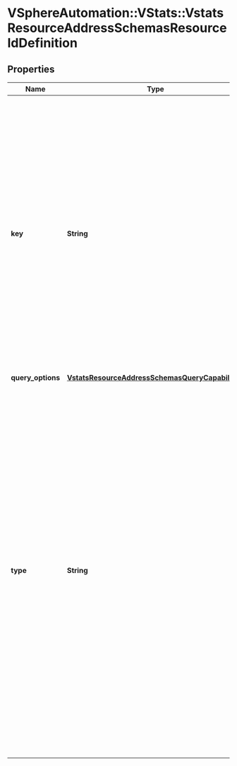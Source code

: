 # VSphereAutomation::VStats::VstatsResourceAddressSchemasResourceIdDefinition

## Properties
Name | Type | Description | Notes
------------ | ------------- | ------------- | -------------
**key** | **String** | Designates a semantic key for the resource identifier. This could be \&quot;vm\&quot; for virtual machine whose CPU usage is metered or \&quot;source\&quot; to identify the virtual machine that is origin of measured network traffic. Warning: This attribute is available as Technology Preview. These are early access APIs provided to test, automate and provide feedback on the feature. Since this can change based on feedback, VMware does not guarantee backwards compatibility and recommends against using them in production environments. Some Technology Preview APIs might only be applicable to specific environments. | 
**query_options** | [**VstatsResourceAddressSchemasQueryCapabilities**](VstatsResourceAddressSchemasQueryCapabilities.md) |  | 
**type** | **String** | Type of the resource. This represents various entities for which statistical data is gathered such as virtual machines, containers, servers, disks etc. Warning: This attribute is available as Technology Preview. These are early access APIs provided to test, automate and provide feedback on the feature. Since this can change based on feedback, VMware does not guarantee backwards compatibility and recommends against using them in production environments. Some Technology Preview APIs might only be applicable to specific environments. When clients pass a value of this structure as a parameter, the field must be an identifier for the resource type: vstats.model.RsrcType. When operations return a value of this structure as a result, the field will be an identifier for the resource type: vstats.model.RsrcType. | 


